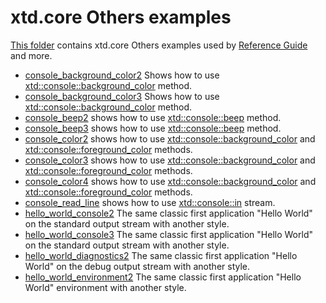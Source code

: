 # xtd.core Others examples

[This folder](.) contains xtd.core Others examples used by [Reference Guide](https://codedocs.xyz/gammasoft71/xtd/) and more.

* [console_background_color2](console_background_color2/README.md) Shows how to use [xtd::console::background_color](../../../src/xtd.core/include/xtd/basic_console.h) method.
* [console_background_color3](console_background_color3/README.md) Shows how to use [xtd::console::background_color](../../../src/xtd.core/include/xtd/basic_console.h) method.
* [console_beep2](console_beep2/README.md) shows how to use [xtd::console::beep](../../../src/xtd.core/include/xtd/basic_console.h) method.
* [console_beep3](console_beep3/README.md) shows how to use [xtd::console::beep](../../../src/xtd.core/include/xtd/basic_console.h) method.
* [console_color2](console_color2/README.md) shows how to use [xtd::console::background_color](../../../src/xtd.core/include/xtd/basic_console.h) and [xtd::console::foreground_color](../../../src/xtd.core/include/xtd/basic_console.h) methods.
* [console_color3](console_color3/README.md) shows how to use [xtd::console::background_color](../../../src/xtd.core/include/xtd/basic_console.h) and [xtd::console::foreground_color](../../../src/xtd.core/include/xtd/basic_console.h) methods.
* [console_color4](console_color4/README.md) shows how to use [xtd::console::background_color](../../../src/xtd.core/include/xtd/basic_console.h) and [xtd::console::foreground_color](../../../src/xtd.core/include/xtd/basic_console.h) methods.
* [console_read_line](console_read_line/README.md) shows how to use [xtd::console::in](../../../../src/xtd.core/include/xtd/basic_console.h) stream.
* [hello_world_console2](hello_world_console2/README.md) The same classic first application "Hello World" on the standard output stream with another style.
* [hello_world_console3](hello_world_console3/README.md) The same classic first application "Hello World" on the standard output stream with another style.
* [hello_world_diagnostics2](hello_world_diagnostics2/README.md) The same classic first application "Hello World" on the debug output stream with another style.
* [hello_world_environment2](hello_world_environment2/README.md) The same classic first application "Hello World" environment with another style.
